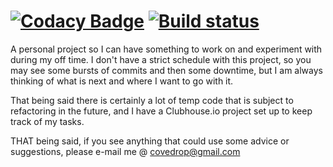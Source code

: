 [![Codacy Badge](https://api.codacy.com/project/badge/Grade/1e7ff76592894b2799776314e66f1f4d)](https://app.codacy.com/manual/b1nary0/RZE?utm_source=github.com&utm_medium=referral&utm_content=b1nary0/RZE&utm_campaign=Badge_Grade_Dashboard)
[![Build status](https://ci.appveyor.com/api/projects/status/i6wnj4dj41mu3d0s?svg=true)](https://ci.appveyor.com/project/b1nary0/rze)
=====

A personal project so I can have something to work on and experiment with during my off time.
I don't have a strict schedule with this project, so you may see some bursts of commits and then some downtime, but I am always thinking of what is next and where I want to go with it.

That being said there is certainly a lot of temp code that is subject to refactoring in the future, and I have a Clubhouse.io project set up to keep track of my tasks.

THAT being said, if you see anything that could use some advice or suggestions, please e-mail me @ covedrop@gmail.com 
